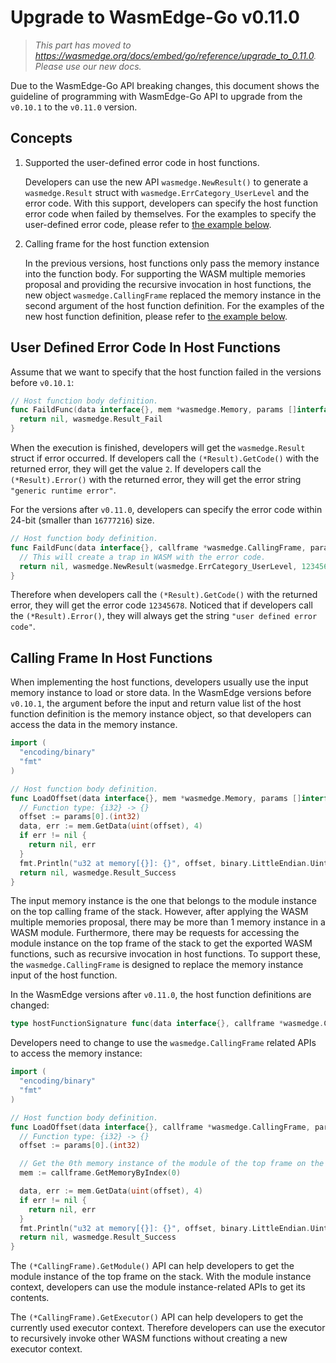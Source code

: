 # Upgrade to WasmEdge-Go v0.11.0

> *This part has moved to <https://wasmedge.org/docs/embed/go/reference/upgrade_to_0.11.0>. Please use our new docs.*

Due to the WasmEdge-Go API breaking changes, this document shows the guideline of programming with WasmEdge-Go API to upgrade from the `v0.10.1` to the `v0.11.0` version.

## Concepts

1. Supported the user-defined error code in host functions.

    Developers can use the new API `wasmedge.NewResult()` to generate a `wasmedge.Result` struct with `wasmedge.ErrCategory_UserLevel` and the error code.
    With this support, developers can specify the host function error code when failed by themselves.
    For the examples to specify the user-defined error code, please refer to [the example below](#user-defined-error-code-in-host-functions).

2. Calling frame for the host function extension

    In the previous versions, host functions only pass the memory instance into the function body.
    For supporting the WASM multiple memories proposal and providing the recursive invocation in host functions, the new object `wasmedge.CallingFrame` replaced the memory instance in the second argument of the host function definition.
    For the examples of the new host function definition, please refer to [the example below](#calling-frame-in-host-functions).

## User Defined Error Code In Host Functions

Assume that we want to specify that the host function failed in the versions before `v0.10.1`:

```go
// Host function body definition.
func FaildFunc(data interface{}, mem *wasmedge.Memory, params []interface{}) ([]interface{}, wasmedge.Result) {
  return nil, wasmedge.Result_Fail
}
```

When the execution is finished, developers will get the `wasmedge.Result` struct if error occurred.
If developers call the `(*Result).GetCode()` with the returned error, they will get the value `2`.
If developers call the `(*Result).Error()` with the returned error, they will get the error string `"generic runtime error"`.

For the versions after `v0.11.0`, developers can specify the error code within 24-bit (smaller than `16777216`) size.

```go
// Host function body definition.
func FaildFunc(data interface{}, callframe *wasmedge.CallingFrame, params []interface{}) ([]interface{}, wasmedge.Result) {
  // This will create a trap in WASM with the error code.
  return nil, wasmedge.NewResult(wasmedge.ErrCategory_UserLevel, 12345678)
}
```

Therefore when developers call the `(*Result).GetCode()` with the returned error, they will get the error code `12345678`.
Noticed that if developers call the `(*Result).Error()`, they will always get the string `"user defined error code"`.

## Calling Frame In Host Functions

When implementing the host functions, developers usually use the input memory instance to load or store data.
In the WasmEdge versions before `v0.10.1`, the argument before the input and return value list of the host function definition is the memory instance object, so that developers can access the data in the memory instance.

```go
import (
  "encoding/binary"
  "fmt"
)

// Host function body definition.
func LoadOffset(data interface{}, mem *wasmedge.Memory, params []interface{}) ([]interface{}, wasmedge.Result) {
  // Function type: {i32} -> {}
  offset := params[0].(int32)
  data, err := mem.GetData(uint(offset), 4)
  if err != nil {
    return nil, err
  }
  fmt.Println("u32 at memory[{}]: {}", offset, binary.LittleEndian.Uint32(data))
  return nil, wasmedge.Result_Success
}
```

The input memory instance is the one that belongs to the module instance on the top calling frame of the stack.
However, after applying the WASM multiple memories proposal, there may be more than 1 memory instance in a WASM module.
Furthermore, there may be requests for accessing the module instance on the top frame of the stack to get the exported WASM functions, such as recursive invocation in host functions.
To support these, the `wasmedge.CallingFrame` is designed to replace the memory instance input of the host function.

In the WasmEdge versions after `v0.11.0`, the host function definitions are changed:

```go
type hostFunctionSignature func(data interface{}, callframe *wasmedge.CallingFrame, params []interface{}) ([]interface{}, wasmedge.Result)
```

Developers need to change to use the `wasmedge.CallingFrame` related APIs to access the memory instance:

```go
import (
  "encoding/binary"
  "fmt"
)

// Host function body definition.
func LoadOffset(data interface{}, callframe *wasmedge.CallingFrame, params []interface{}) ([]interface{}, wasmedge.Result) {
  // Function type: {i32} -> {}
  offset := params[0].(int32)

  // Get the 0th memory instance of the module of the top frame on the stack.
  mem := callframe.GetMemoryByIndex(0)

  data, err := mem.GetData(uint(offset), 4)
  if err != nil {
    return nil, err
  }
  fmt.Println("u32 at memory[{}]: {}", offset, binary.LittleEndian.Uint32(data))
  return nil, wasmedge.Result_Success
}
```

The `(*CallingFrame).GetModule()` API can help developers to get the module instance of the top frame on the stack.
With the module instance context, developers can use the module instance-related APIs to get its contents.

The `(*CallingFrame).GetExecutor()` API can help developers to get the currently used executor context.
Therefore developers can use the executor to recursively invoke other WASM functions without creating a new executor context.
